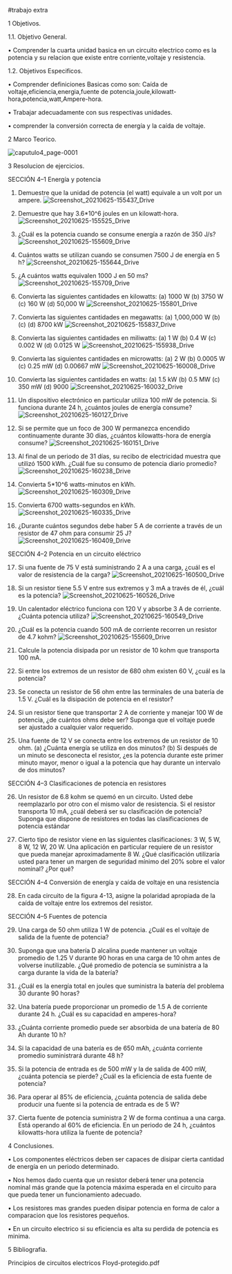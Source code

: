 
#trabajo extra

1 Objetivos.

1.1. Objetivo General.

• Comprender la cuarta unidad basica en un circuito electrico como es la potencia y su relacion que existe entre corriente,voltaje y resistencia.

1.2. Objetivos Especificos.

• Comprender definiciones Basicas como son: Caída de voltaje,eficiencia,energia,fuente de potencia,joule,kilowatt-hora,potencia,watt,Ampere-hora.

• Trabajar adecuadamente con sus respectivas unidades.

• comprender  la conversión correcta de energía y la caída de voltaje.

2 Marco Teorico.

![caputulo4_page-0001](https://user-images.githubusercontent.com/86451564/123385019-b4ade400-d55a-11eb-8cd6-48e717b30ba3.jpg)

3 Resolucion de ejercicios.

SECCIÓN 4–1 Energía y potencia

1. Demuestre que la unidad de potencia (el watt) equivale a un volt por un ampere.
![Screenshot_20210625-155437_Drive](https://user-images.githubusercontent.com/86451564/123487672-05155800-d5d4-11eb-9a35-167f82404f2e.jpg)

2. Demuestre que hay 3.6*10^6 joules en un kilowatt-hora.
![Screenshot_20210625-155525_Drive](https://user-images.githubusercontent.com/86451564/123487867-60dfe100-d5d4-11eb-9c6a-b84b3b3a09ef.jpg)

3. ¿Cuál es la potencia cuando se consume energía a razón de 350 J/s?
![Screenshot_20210625-155609_Drive](https://user-images.githubusercontent.com/86451564/123487934-84a32700-d5d4-11eb-87cd-0f3211c0f41f.jpg)

4. Cuántos watts se utilizan cuando se consumen 7500 J de energía en 5 h?
![Screenshot_20210625-155644_Drive](https://user-images.githubusercontent.com/86451564/123488015-b916e300-d5d4-11eb-8102-572e07d5df4f.jpg)

5. ¿A cuántos watts equivalen 1000 J en 50 ms?
![Screenshot_20210625-155709_Drive](https://user-images.githubusercontent.com/86451564/123488086-d64bb180-d5d4-11eb-8a5f-2b2a58683bc9.jpg)

6. Convierta las siguientes cantidades en kilowatts:
(a) 1000 W (b) 3750 W (c) 160 W (d) 50,000 W
![Screenshot_20210625-155801_Drive](https://user-images.githubusercontent.com/86451564/123488188-02673280-d5d5-11eb-9870-d72807c9eeae.jpg)

7. Convierta las siguientes cantidades en megawatts:
(a) 1,000,000 W (b) (c) (d) 8700 kW
![Screenshot_20210625-155837_Drive](https://user-images.githubusercontent.com/86451564/123488281-34789480-d5d5-11eb-8cae-9caab302d51e.jpg)

8. Convierta las siguientes cantidades en miliwatts:
(a) 1 W (b) 0.4 W (c) 0.002 W (d) 0.0125 W
![Screenshot_20210625-155938_Drive](https://user-images.githubusercontent.com/86451564/123488371-6c7fd780-d5d5-11eb-9148-f4474b434937.jpg)

9. Convierta las siguientes cantidades en microwatts:
(a) 2 W (b) 0.0005 W (c) 0.25 mW (d) 0.00667 mW
![Screenshot_20210625-160008_Drive](https://user-images.githubusercontent.com/86451564/123488538-bd8fcb80-d5d5-11eb-8a89-18a208a081a2.jpg)

10. Convierta las siguientes cantidades en watts:
(a) 1.5 kW (b) 0.5 MW (c) 350 mW (d) 9000
 ![Screenshot_20210625-160032_Drive](https://user-images.githubusercontent.com/86451564/123488567-d00a0500-d5d5-11eb-8743-ab3978815d84.jpg)

11. Un dispositivo electrónico en particular utiliza 100 mW de potencia. Si funciona durante 24 h, ¿cuántos joules de energía consume?
![Screenshot_20210625-160127_Drive](https://user-images.githubusercontent.com/86451564/123488620-eb751000-d5d5-11eb-993c-b9bbfb6879b9.jpg)

12. Si se permite que un foco de 300 W permanezca encendido continuamente durante 30 días, ¿cuántos kilowatts-hora de energía consume?
![Screenshot_20210625-160151_Drive](https://user-images.githubusercontent.com/86451564/123488733-18c1be00-d5d6-11eb-8cb9-51743f565a77.jpg)

13. Al final de un periodo de 31 días, su recibo de electricidad muestra que utilizó 1500 kWh. ¿Cuál fue su consumo de potencia diario promedio?
![Screenshot_20210625-160238_Drive](https://user-images.githubusercontent.com/86451564/123488783-37c05000-d5d6-11eb-9494-267ed43405a7.jpg)

14. Convierta 5*10^6 watts-minutos en kWh.
![Screenshot_20210625-160309_Drive](https://user-images.githubusercontent.com/86451564/123488937-9685c980-d5d6-11eb-844d-0e9ab28d031c.jpg)

15. Convierta 6700 watts-segundos en kWh.
![Screenshot_20210625-160335_Drive](https://user-images.githubusercontent.com/86451564/123488996-b3220180-d5d6-11eb-8920-2dd2f5e49072.jpg)

16. ¿Durante cuántos segundos debe haber 5 A de corriente a través de un resistor de 47 ohm para consumir 25 J?
![Screenshot_20210625-160409_Drive](https://user-images.githubusercontent.com/86451564/123489112-e795bd80-d5d6-11eb-8084-120201b0a166.jpg)

SECCIÓN 4–2 Potencia en un circuito eléctrico

17. Si una fuente de 75 V está suministrando 2 A a una carga, ¿cuál es el valor de resistencia de la carga?
![Screenshot_20210625-160500_Drive](https://user-images.githubusercontent.com/86451564/123489258-2cb9ef80-d5d7-11eb-9af6-15f7b78715d5.jpg)

18. Si un resistor tiene 5.5 V entre sus extremos y 3 mA a través de él, ¿cuál es la potencia?
![Screenshot_20210625-160526_Drive](https://user-images.githubusercontent.com/86451564/123489309-49562780-d5d7-11eb-9e4a-3343cb294533.jpg)

19. Un calentador eléctrico funciona con 120 V y absorbe 3 A de corriente. ¿Cuánta potencia utiliza?
![Screenshot_20210625-160549_Drive](https://user-images.githubusercontent.com/86451564/123489376-70145e00-d5d7-11eb-8c0d-e6de3f2346ed.jpg)

20. ¿Cuál es la potencia cuando 500 mA de corriente recorren un resistor de 4.7 kohm?
![Screenshot_20210625-155609_Drive](https://user-images.githubusercontent.com/86451564/123489408-84f0f180-d5d7-11eb-881c-9c2e98e5dc16.jpg)

21. Calcule la potencia disipada por un resistor de 10 kohm que transporta 100 mA.

22. Si entre los extremos de un resistor de 680 ohm existen 60 V, ¿cuál es la potencia?

23. Se conecta un resistor de 56 ohm entre las terminales de una batería de 1.5 V. ¿Cuál es la disipación de potencia en el resistor?

24. Si un resistor tiene que transportar 2 A de corriente y manejar 100 W de potencia, ¿de cuántos ohms debe ser? Suponga que el voltaje puede ser ajustado a cualquier valor requerido.

25. Una fuente de 12 V se conecta entre los extremos de un resistor de 10 ohm.
(a) ¿Cuánta energía se utiliza en dos minutos?
(b) Si después de un minuto se desconecta el resistor, ¿es la potencia durante este primer minuto mayor, menor o igual a la potencia que hay durante un intervalo de dos minutos?



SECCIÓN 4–3 Clasificaciones de potencia en resistores

26. Un resistor de 6.8 kohm se quemó en un circuito. Usted debe reemplazarlo por otro con el mismo valor de resistencia. Si el resistor transporta 10 mA, ¿cuál deberá ser su clasificación de potencia? Suponga que dispone de resistores en todas las clasificaciones de potencia estándar

27. Cierto tipo de resistor viene en las siguientes clasificaciones: 3 W, 5 W, 8 W, 12 W, 20 W. Una aplicación en particular requiere de un resistor que pueda manejar aproximadamente 8 W. ¿Qué clasificación utilizaría usted para tener un margen de seguridad mínimo del 20% sobre el valor nominal? ¿Por qué?


SECCIÓN 4–4 Conversión de energía y caída de voltaje en una resistencia

28. En cada circuito de la figura 4-13, asigne la polaridad apropiada de la caída de voltaje entre los extremos del resistor.


SECCIÓN 4–5 Fuentes de potencia


29. Una carga de 50 ohm utiliza 1 W de potencia. ¿Cuál es el voltaje de salida de la fuente de potencia?

30. Suponga que una batería D alcalina puede mantener un voltaje promedio de 1.25 V durante 90 horas en una carga de 10 ohm antes de volverse inutilizable. ¿Qué promedio de potencia se suministra a la carga durante la vida de la batería?

31. ¿Cuál es la energía total en joules que suministra la batería del problema 30 durante 90 horas?

32. Una batería puede proporcionar un promedio de 1.5 A de corriente durante 24 h. ¿Cuál es su capacidad en amperes-hora?

33. ¿Cuánta corriente promedio puede ser absorbida de una batería de 80 Ah durante 10 h?

34. Si la capacidad de una batería es de 650 mAh, ¿cuánta corriente promedio suministrará durante 48 h?

35. Si la potencia de entrada es de 500 mW y la de salida de 400 mW, ¿cuánta potencia se pierde? ¿Cuál es la eficiencia de esta fuente de potencia?

36. Para operar al 85% de eficiencia, ¿cuánta potencia de salida debe producir una fuente si la potencia de entrada es de 5 W?

37. Cierta fuente de potencia suministra 2 W de forma continua a una carga. Está operando al 60% de eficiencia. En un periodo de 24 h, ¿cuántos kilowatts-hora utiliza la fuente de potencia?


4 Conclusiones.

• Los componentes eléctricos deben ser capaces de disipar cierta cantidad de energía en
un periodo determinado.

• Nos hemos dado cuenta que un resistor deberá tener una potencia nominal más grande que la potencia máxima esperada en el circuito para que pueda tener un funcionamiento adecuado.

• Los resistores mas grandes pueden disipar potencia en forma de calor a comparacion que los resistores pequeños.

• En un circuito electrico si su eficiencia es alta su perdida de potencia es minima.

5 Bibliografia.

Principios de circuitos electricos Floyd-protegido.pdf
